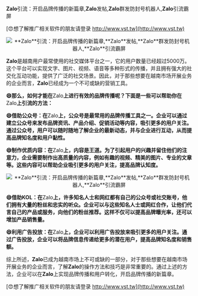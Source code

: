 **Zalo**引流：开启品牌传播的新篇章,**Zalo**发帖,**Zalo**群发防封号机器人,**Zalo**引流霸屏

[😍想了解推广相关软件的朋友请登录 http://www.vst.tw](http://www.vst.tw)

 <center><img src="https://vst.tw/MP4/tuiguang/png/7.png" alt="**Zalo**引流：开启品牌传播的新篇章,**Zalo**发帖,**Zalo**群发防封号机器人,**Zalo**引流霸屏"></center>

**Zalo**是越南用户最常使用的社交媒体平台之一，它的用户数量已经超过5000万。这个平台可以实现文字、图片、视频、语音等多种形式的传播，并且拥有强大的社交化互动功能，提供了广泛的社交场景。因此，对于那些想要在越南市场开展业务的企业而言，**Zalo**已经成为一个不可或缺的营销工具。

**😄那么，如何才能在**Zalo**上进行有效的品牌传播呢？下面是一些可以帮助你在**Zalo**上引流的方法：**

**😄借助公众号：在**Zalo**上，公众号是最常用的品牌传播工具之一。企业可以通过建立公众号来发布品牌资讯、产品介绍、促销活动等内容，吸引更多的用户关注。通过公众号，用户可以随时随地了解企业的最新动态，并与企业进行互动，从而提高品牌知名度和用户黏性。**

**😄制作优质内容：在**Zalo**上，内容是王道。为了引起用户的兴趣并留住他们的注意力，企业需要制作出高质量的内容，例如有趣的视频、精美的图片、专业的文章等。这些内容可以帮助企业吸引更多的用户关注，提高品牌认知度。**

 <center><img src="https://vst.tw/MP4/tuiguang/png/7.png" alt="**Zalo**引流：开启品牌传播的新篇章,**Zalo**发帖,**Zalo**群发防封号机器人,**Zalo**引流霸屏"></center>

**😄借助KOL：在**Zalo**上，许多知名人士和网红都有自己的公众号或社交账号，他们拥有大量的粉丝和忠实的听众。企业可以与这些知名人士或网红合作，让他们代言自己的产品或服务，向他们的粉丝推荐。这样不仅可以提高品牌曝光率，还可以增加产品销售量。**

**😄利用广告投放：在**Zalo**上，企业可以利用广告投放来吸引更多的用户关注。通过广告投放，企业可以将品牌信息传递给更多的潜在用户，提高品牌知名度和销售额。**

综上所述，**Zalo**已成为越南市场上不可或缺的一部分，对于那些想要在越南市场开展业务的企业而言，了解**Zalo**的操作方法和技巧是非常重要的。通过上述的方法，企业可以在**Zalo**上实现品牌传播和用户转化，开启品牌传播的新篇章。

[😍想了解推广相关软件的朋友请登录 http://www.vst.tw](http://www.vst.tw)



